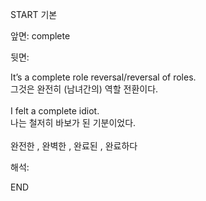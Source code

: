 START
기본

앞면:
complete


뒷면:
<div>It’s a complete role reversal/reversal of roles. </div><div><div>그것은 완전히 (남녀간의) 역할 전환이다.</div></div><div><br></div><div><div>I felt a complete idiot. </div><div><div>나는 철저히 바보가 된 기분이었다.</div></div></div><div><br></div><div>완전한 , 완벽한 , 완료된 , 완료하다</div>


해석:

END